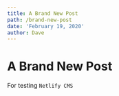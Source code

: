 ```yaml
---
title: A Brand New Post
path: /brand-new-post
date: 'February 19, 2020'
author: Dave
---
```

# A Brand New Post

For testing `Netlify CMS`
